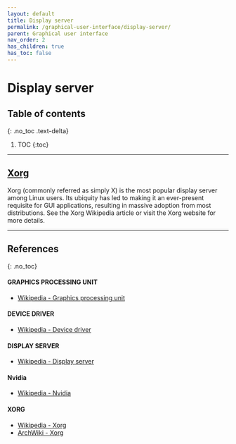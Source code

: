 ```yaml
---
layout: default
title: Display server
permalink: /graphical-user-interface/display-server/
parent: Graphical user interface
nav_order: 2
has_children: true
has_toc: false
---
```


# Display server

## Table of contents
{: .no_toc .text-delta}

1. TOC
{:toc}

---

## [Xorg](/Andromeda/graphical-user-interface/display-server/xorg/)

Xorg (commonly referred as simply X) is the most popular display server among Linux users. Its ubiquity has led to making it an ever-present requisite for GUI applications, resulting in massive adoption from most distributions. See the Xorg Wikipedia article or visit the Xorg website for more details.

---

## References
{: .no_toc}

#### GRAPHICS PROCESSING UNIT
- [Wikipedia - Graphics processing unit](https://en.wikipedia.org/wiki/Graphics_processing_unit)

#### DEVICE DRIVER
- [Wikipedia - Device driver](https://en.wikipedia.org/wiki/Device_driver)

#### DISPLAY SERVER
- [Wikipedia - Display server](https://en.wikipedia.org/wiki/Display_server)

#### Nvidia
- [Wikipedia - Nvidia](https://en.wikipedia.org/wiki/Nvidia)

#### XORG
- [Wikipedia - Xorg](https://en.wikipedia.org/wiki/X.Org_Server)
- [ArchWiki - Xorg](https://wiki.archlinux.org/index.php/Xorg)
